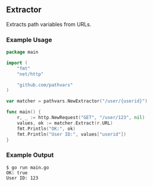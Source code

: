 ## Extractor

Extracts path variables from URLs.

### Example Usage

```go
package main

import (
	"fmt"
	"net/http"

	"github.com/pathvars"
)

var matcher = pathvars.NewExtractor("/user/{userid}")

func main() {
	r, _ := http.NewRequest("GET", "/user/123", nil)
	values, ok := matcher.Extract(r.URL)
	fmt.Println("OK:", ok)
	fmt.Println("User ID:", values["userid"])
}
```

### Example Output

```
$ go run main.go
OK: true
User ID: 123
```
